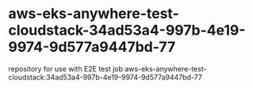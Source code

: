 # aws-eks-anywhere-test-cloudstack-34ad53a4-997b-4e19-9974-9d577a9447bd-77
repository for use with E2E test job aws-eks-anywhere-test-cloudstack:34ad53a4-997b-4e19-9974-9d577a9447bd-77
